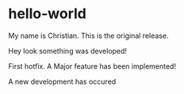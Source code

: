 # hello-world

My name is Christian. This is the original release.


Hey look something was developed!

First hotfix.
A Major feature has been implemented!

A new development has occured
